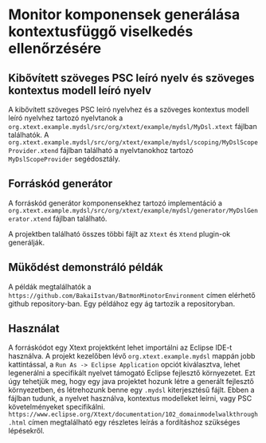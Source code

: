 # Monitor komponensek generálása kontextusfüggő viselkedés ellenőrzésére

## Kibővített szöveges PSC leíró nyelv és szöveges kontextus modell leíró nyelv

A kibővített szöveges PSC leíró nyelvhez és a szöveges kontextus modell leíró nyelvhez tartozó nyelvtanok a `org.xtext.example.mydsl/src/org/xtext/example/mydsl/MyDsl.xtext` fájlban találhatók.
A `org.xtext.example.mydsl/src/org/xtext/example/mydsl/scoping/MyDslScopeProvider.xtend` fájlban található a nyelvtanokhoz tartozó `MyDslScopeProvider` segédosztály.

## Forráskód generátor

A forráskód generátor komponensekhez tartozó implementáció a `org.xtext.example.mydsl/src/org/xtext/example/mydsl/generator/MyDslGenerator.xtend` fájlban található.

A projektben található összes többi fájlt az `Xtext` és `Xtend` plugin-ok generálják.

## Mükődést demonstráló példák

A példák megtalálhatók a `https://github.com/BakaiIstvan/BatmonMinotorEnvironment` címen elérhető github repository-ban. Egy példához egy ág tartozik a repositoryban.

## Használat

A forráskódot egy Xtext projektként lehet importálni az Eclipse IDE-t használva. A projekt kezelőben lévő `org.xtext.example.mydsl` mappán jobb kattintással, a `Run As -> Eclipse Application` opciót kiválasztva, lehet legenerálni a specifikált nyelvet támogató Eclipse fejlesztő környezetet.
Ezt úgy tehetjük meg, hogy egy java projektet hozunk létre a generált fejlesztő környezetben, és létrehozunk benne egy `.mydsl` kiterjesztésű fájlt.
Ebben a fájlban tudunk, a nyelvet használva, kontextus modelleket leírni, vagy PSC követelményeket specifikálni.
`https://www.eclipse.org/Xtext/documentation/102_domainmodelwalkthrough.html` címen megtalálható egy részletes leírás a fordításhoz szükséges lépésekről.
